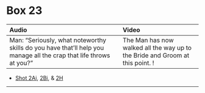 # Box 23

| Audio | Video |
|:---|:---|
| Man: “Seriously, what noteworthy skills do you have that’ll help you manage all the crap that life throws at you?” | The Man has now walked all the way up to the Bride and Groom at this point. ! |

* [Shot 2Ai](2Ai.md), [2Bi](2Bi.md), & [2H](2H.md)

- - - - -